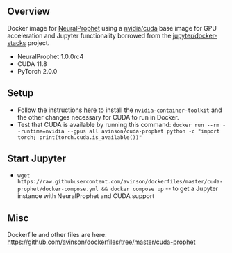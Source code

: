 ## Overview

Docker image for [NeuralProphet](https://github.com/ourownstory/neural_prophet) using a [nvidia/cuda](https://hub.docker.com/r/nvidia/cuda/) base image for GPU acceleration and Jupyter functionality borrowed from the [jupyter/docker-stacks](https://github.com/jupyter/docker-stacks) project.

* NeuralProphet 1.0.0rc4
* CUDA 11.8
* PyTorch 2.0.0

## Setup
* Follow the instructions [here](https://support.system76.com/articles/cuda/#other-versions-of-cuda) to install the `nvidia-container-toolkit` and the other changes necessary for CUDA to run in Docker.
* Test that CUDA is available by running this command: `docker run --rm --runtime=nvidia --gpus all avinson/cuda-prophet python -c "import torch; print(torch.cuda.is_available())"`

## Start Jupyter
* `wget https://raw.githubusercontent.com/avinson/dockerfiles/master/cuda-prophet/docker-compose.yml && docker compose up` -- to get a Jupyter instance with NeuralProphet and CUDA support

## Misc
Dockerfile and other files are here: https://github.com/avinson/dockerfiles/tree/master/cuda-prophet
